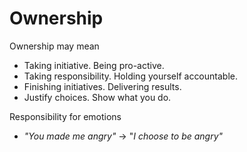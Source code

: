 # Ownership

Ownership may mean

- Taking initiative. Being pro-active.
- Taking responsibility. Holding yourself accountable.
- Finishing initiatives. Delivering results.
- Justify choices. Show what you do.



Responsibility for emotions

- *"You made me angry"* → "*I choose to be angry"*



